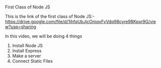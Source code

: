 First Class of Node JS

This is the link of the first class of Node JS:-
https://drive.google.com/file/d/1ihfqUbJjcOmqxFvVdq98cyre98Kpxr9G/view?usp=sharing

In this video, we will be doing 4 things

1. Install Node JS
2. Install Express
3. Make a server
4. Connect Static Files
